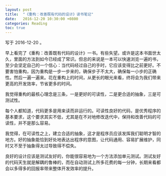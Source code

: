 ```yaml
---
layout: post
title:  "《重构：改善既有代码的设计》读书笔记"
date:   2016-12-20 10:30:00 +0800
categories: Reading
toc: true
---
```


写于 2016-12-20 。

早上看完了《重构：改善既有代码的设计》一书。有些失望。或许是这本书面世太久，里面的方法到如今已经成了常识。但总的来说是一本可以快速浏览一遍的书，至少会坚定自己的一个信心：当代码经过自己的手时，它应该变得比之前更好。不要害怕重构，因为重构是一步一步来的，确保步子不太大，确保每一小步的正确性。然后一遍一遍来。花在重构上的时间，从更长的眼光来看，终将会为我们带来更高的开发效率，节省更多的时间。

我觉得重构的最核心理念是三条，一是更好的可读性，二是更合适的抽象，三是可测试性。

每个人都知道，代码更多是用来读而非运行的。可读性良好的代码，是优秀程序的基本要求，这个要求其实不低，尤其是在不对地修改迭代中，保持和改善代码的可读性，并不是那么容易。

我觉得，在可读性之上，建立合适的抽象，这才是程序员应该发挥我们聪明才智的地方。好的抽象能恰到好处地表达出程序的意图，让代码通用、容易扩展维护，同时又不至于抽象得太过导致得不偿失。

良好的设计应该是测试友好的，你能很容易地为一个方法添加单元测试。测试友好的代码天生就是解耦的鲁棒的，而在自动测试上所多花费的每一分钟，长期来看都会以多得多的回报率带来整体开发效率的提升。
